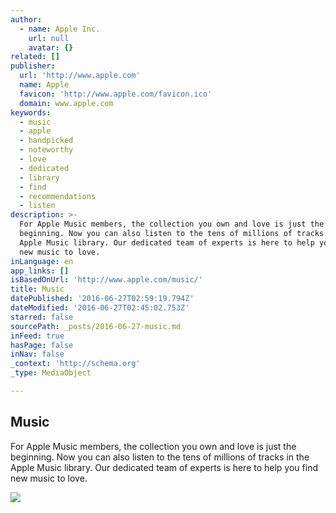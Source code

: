 ```yaml
---
author:
  - name: Apple Inc.
    url: null
    avatar: {}
related: []
publisher:
  url: 'http://www.apple.com'
  name: Apple
  favicon: 'http://www.apple.com/favicon.ico'
  domain: www.apple.com
keywords:
  - music
  - apple
  - handpicked
  - noteworthy
  - love
  - dedicated
  - library
  - find
  - recommendations
  - listen
description: >-
  For Apple Music members, the collection you own and love is just the
  beginning. Now you can also listen to the tens of millions of tracks in the
  Apple Music library. Our dedicated team of experts is here to help you find
  new music to love.
inLanguage: en
app_links: []
isBasedOnUrl: 'http://www.apple.com/music/'
title: Music
datePublished: '2016-06-27T02:59:19.794Z'
dateModified: '2016-06-27T02:45:02.753Z'
starred: false
sourcePath: _posts/2016-06-27-music.md
inFeed: true
hasPage: false
inNav: false
_context: 'http://schema.org'
_type: MediaObject

---
```

<article style=""><h1>Music</h1><p>For Apple Music members, the collection you own and love is just the beginning. Now you can also listen to the tens of millions of tracks in the Apple Music library. Our dedicated team of experts is here to help you find new music to love.</p><img src="http://images.apple.com/music/overview/images/og_image.jpg?201605231229" /></article>